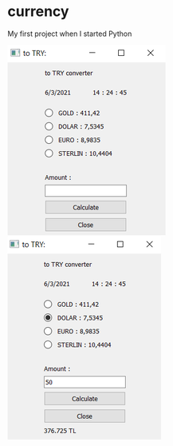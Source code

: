 # currency
My first project when I started Python

<img src="https://github.com/MustafaOzer20/currency/blob/main/images/1.PNG">


<img src="https://github.com/MustafaOzer20/currency/blob/main/images/2.PNG">
